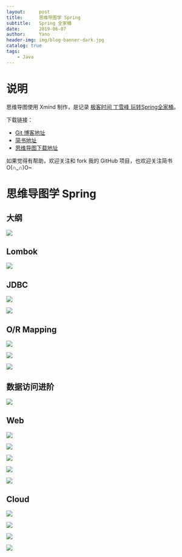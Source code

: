 ```yaml
---
layout:     post
title:      思维导图学 Spring
subtitle:   Spring 全家桶
date:       2019-06-07
author:     Yano
header-img: img/blog-banner-dark.jpg
catalog: true
tags:
    - Java
---
```


# 说明

思维导图使用 Xmind 制作，是记录 [极客时间 丁雪峰 玩转Spring全家桶](https://github.com/geektime-geekbang/geektime-spring-family)。

下载链接：
- [Git 博客地址](https://ljyyano.github.io/2019/06/07/%E6%80%9D%E7%BB%B4%E5%AF%BC%E5%9B%BE%E5%AD%A6Spring/)
- [简书地址](https://www.jianshu.com/p/f45d5623d7e6)
- [思维导图下载地址](https://github.com/LjyYano/Thinking_in_Java_MindMapping/blob/master/%E6%80%9D%E7%BB%B4%E5%AF%BC%E5%9B%BE-Spring%E5%85%A8%E5%AE%B6%E6%A1%B6.xmind)

如果觉得有帮助，欢迎关注和 fork 我的 GitHub 项目，也欢迎关注简书O(∩_∩)O~


# 思维导图学 Spring

## 大纲

![](http://yano.oss-cn-beijing.aliyuncs.com/2019-06-07-023514.jpg)

## Lombok

![](http://yano.oss-cn-beijing.aliyuncs.com/2019-06-07-023555.jpg)

## JDBC

![](http://yano.oss-cn-beijing.aliyuncs.com/2019-06-07-023614.jpg)

![](http://yano.oss-cn-beijing.aliyuncs.com/2019-06-07-023639.jpg)

## O/R Mapping

![](http://yano.oss-cn-beijing.aliyuncs.com/2019-06-07-023656.jpg)

![](http://yano.oss-cn-beijing.aliyuncs.com/2019-06-07-023734.jpg)

![](http://yano.oss-cn-beijing.aliyuncs.com/2019-06-07-023822.jpg)

## 数据访问进阶

![](http://yano.oss-cn-beijing.aliyuncs.com/2019-06-07-023846.jpg)

## Web

![](http://yano.oss-cn-beijing.aliyuncs.com/2019-06-07-023859.jpg)

![](http://yano.oss-cn-beijing.aliyuncs.com/2019-06-07-023911.jpg)

![](http://yano.oss-cn-beijing.aliyuncs.com/2019-06-07-023926.jpg)

![](http://yano.oss-cn-beijing.aliyuncs.com/2019-06-07-023944.jpg)

![](http://yano.oss-cn-beijing.aliyuncs.com/2019-06-07-023956.jpg)

## Cloud

![](http://yano.oss-cn-beijing.aliyuncs.com/2019-06-07-024012.jpg)

![](http://yano.oss-cn-beijing.aliyuncs.com/2019-06-07-024029.jpg)

![](http://yano.oss-cn-beijing.aliyuncs.com/2019-06-07-024044.jpg)

![](http://yano.oss-cn-beijing.aliyuncs.com/2019-06-07-024054.jpg)













